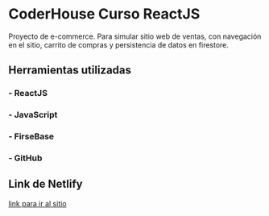 # CoderHouse Curso ReactJS

Proyecto de e-commerce. Para simular sitio web de ventas, con navegación en el sitio, carrito de compras y persistencia de datos en firestore.

## Herramientas utilizadas

### - ReactJS
### - JavaScript
### - FirseBase
### - GitHub

## Link de Netlify
[link para ir al sitio](https://wondrous-treacle-5c5a4a.netlify.app/)

